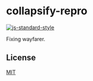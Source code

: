 # collapsify-repro

[![js-standard-style][standard-image]][standard-url]

Fixing wayfarer.

## License
[MIT](https://tldrlegal.com/license/mit-license)

[npm-image]: https://img.shields.io/npm/v/collapsify-repro.svg?style=flat-square
[npm-url]: https://npmjs.org/package/collapsify-repro
[travis-image]: https://img.shields.io/travis/yoshuawuyts/collapsify-repro/master.svg?style=flat-square
[travis-url]: https://travis-ci.org/yoshuawuyts/collapsify-repro
[codecov-image]: https://img.shields.io/codecov/c/github/yoshuawuyts/collapsify-repro/master.svg?style=flat-square
[codecov-url]: https://codecov.io/github/yoshuawuyts/collapsify-repro
[downloads-image]: http://img.shields.io/npm/dm/collapsify-repro.svg?style=flat-square
[downloads-url]: https://npmjs.org/package/collapsify-repro
[standard-image]: https://img.shields.io/badge/code%20style-standard-brightgreen.svg?style=flat-square
[standard-url]: https://github.com/feross/standard

